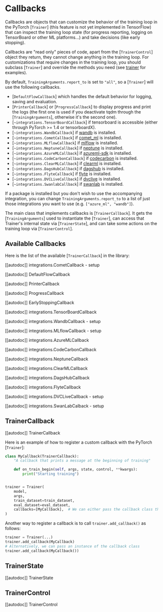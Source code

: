 <!--Copyright 2020 The HuggingFace Team. All rights reserved.

Licensed under the Apache License, Version 2.0 (the "License"); you may not use this file except in compliance with
the License. You may obtain a copy of the License at

http://www.apache.org/licenses/LICENSE-2.0

Unless required by applicable law or agreed to in writing, software distributed under the License is distributed on
an "AS IS" BASIS, WITHOUT WARRANTIES OR CONDITIONS OF ANY KIND, either express or implied. See the License for the
specific language governing permissions and limitations under the License.

⚠️ Note that this file is in Markdown but contain specific syntax for our doc-builder (similar to MDX) that may not be
rendered properly in your Markdown viewer.

-->

# Callbacks

Callbacks are objects that can customize the behavior of the training loop in the PyTorch
[`Trainer`] (this feature is not yet implemented in TensorFlow) that can inspect the training loop
state (for progress reporting, logging on TensorBoard or other ML platforms...) and take decisions (like early
stopping).

Callbacks are "read only" pieces of code, apart from the [`TrainerControl`] object they return, they
cannot change anything in the training loop. For customizations that require changes in the training loop, you should
subclass [`Trainer`] and override the methods you need (see [trainer](trainer) for examples).

By default, `TrainingArguments.report_to` is set to `"all"`, so a [`Trainer`] will use the following callbacks.

- [`DefaultFlowCallback`] which handles the default behavior for logging, saving and evaluation.
- [`PrinterCallback`] or [`ProgressCallback`] to display progress and print the
  logs (the first one is used if you deactivate tqdm through the [`TrainingArguments`], otherwise
  it's the second one).
- [`~integrations.TensorBoardCallback`] if tensorboard is accessible (either through PyTorch >= 1.4
  or tensorboardX).
- [`~integrations.WandbCallback`] if [wandb](https://www.wandb.com/) is installed.
- [`~integrations.CometCallback`] if [comet_ml](https://www.comet.com/site/) is installed.
- [`~integrations.MLflowCallback`] if [mlflow](https://www.mlflow.org/) is installed.
- [`~integrations.NeptuneCallback`] if [neptune](https://neptune.ai/) is installed.
- [`~integrations.AzureMLCallback`] if [azureml-sdk](https://pypi.org/project/azureml-sdk/) is
  installed.
- [`~integrations.CodeCarbonCallback`] if [codecarbon](https://pypi.org/project/codecarbon/) is
  installed.
- [`~integrations.ClearMLCallback`] if [clearml](https://github.com/allegroai/clearml) is installed.
- [`~integrations.DagsHubCallback`] if [dagshub](https://dagshub.com/) is installed.
- [`~integrations.FlyteCallback`] if [flyte](https://flyte.org/) is installed.
- [`~integrations.DVCLiveCallback`] if [dvclive](https://dvc.org/doc/dvclive) is installed.
- [`~integrations.SwanlabCallback`] if [swanlab](http://swanlab.cn/) is installed.

If a package is installed but you don't wish to use the accompanying integration, you can change `TrainingArguments.report_to` to a list of just those integrations you want to use (e.g. `["azure_ml", "wandb"]`). 

The main class that implements callbacks is [`TrainerCallback`]. It gets the
[`TrainingArguments`] used to instantiate the [`Trainer`], can access that
Trainer's internal state via [`TrainerState`], and can take some actions on the training loop via
[`TrainerControl`].


## Available Callbacks

Here is the list of the available [`TrainerCallback`] in the library:

[[autodoc]] integrations.CometCallback
    - setup

[[autodoc]] DefaultFlowCallback

[[autodoc]] PrinterCallback

[[autodoc]] ProgressCallback

[[autodoc]] EarlyStoppingCallback

[[autodoc]] integrations.TensorBoardCallback

[[autodoc]] integrations.WandbCallback
    - setup

[[autodoc]] integrations.MLflowCallback
    - setup

[[autodoc]] integrations.AzureMLCallback

[[autodoc]] integrations.CodeCarbonCallback

[[autodoc]] integrations.NeptuneCallback

[[autodoc]] integrations.ClearMLCallback

[[autodoc]] integrations.DagsHubCallback

[[autodoc]] integrations.FlyteCallback

[[autodoc]] integrations.DVCLiveCallback
    - setup

[[autodoc]] integrations.SwanLabCalback
    - setup

## TrainerCallback

[[autodoc]] TrainerCallback

Here is an example of how to register a custom callback with the PyTorch [`Trainer`]:

```python
class MyCallback(TrainerCallback):
    "A callback that prints a message at the beginning of training"

    def on_train_begin(self, args, state, control, **kwargs):
        print("Starting training")


trainer = Trainer(
    model,
    args,
    train_dataset=train_dataset,
    eval_dataset=eval_dataset,
    callbacks=[MyCallback],  # We can either pass the callback class this way or an instance of it (MyCallback())
)
```

Another way to register a callback is to call `trainer.add_callback()` as follows:

```python
trainer = Trainer(...)
trainer.add_callback(MyCallback)
# Alternatively, we can pass an instance of the callback class
trainer.add_callback(MyCallback())
```

## TrainerState

[[autodoc]] TrainerState

## TrainerControl

[[autodoc]] TrainerControl
